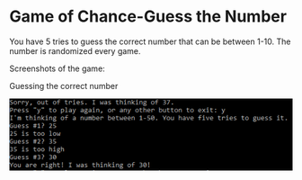 # Game of Chance-Guess the Number
You have 5 tries to guess the correct number that can be between 1-10. The number is randomized every game.

Screenshots of the game:

Guessing the correct number

![](Pictures/Correctnumber.PNG)

